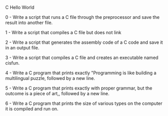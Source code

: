 C Hello World



0 - Write a script that runs a C file through the preprocessor and save the result into another file.



1 - Write a script that compiles a C file but does not link



2 - Write a script that generates the assembly code of a C code and save it in an output file.



3 - Write a script that compiles a C file and creates an executable named cisfun.



4 - Write a C program that prints exactly "Programming is like building a multilingual puzzle, followed by a new line.



5 - Write a C program that prints exactly with proper grammar, but the outcome is a piece of art,, followed by a new line.



6 - Write a C program that prints the size of various types on the computer it is compiled and run on.



